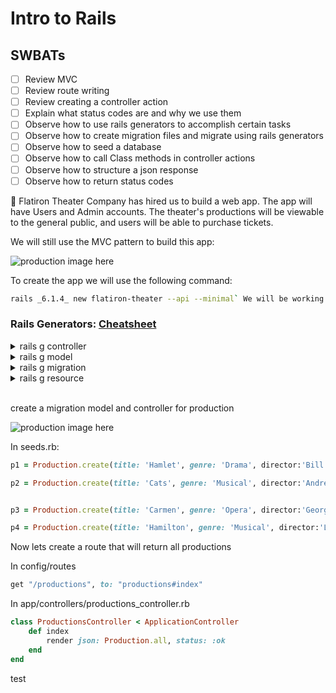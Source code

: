 # Intro to Rails

## SWBATs

- [ ] Review MVC
- [ ] Review route writing
- [ ] Review creating a controller action
- [ ] Explain what status codes are and why we use them
- [ ] Observe how to use rails generators to accomplish certain tasks
- [ ] Observe how to create migration files and migrate using rails generators
- [ ] Observe how to seed a database
- [ ] Observe how to call Class methods in controller actions
- [ ] Observe how to structure a json response
- [ ] Observe how to return status codes

🌟 Flatiron Theater Company has hired us to build a web app. The app will have Users and Admin accounts. The theater's productions will be viewable to the general public, and users will be able to purchase tickets.

We will still use the MVC pattern to build this app:

![production image here](./assets/MVC.png) 

To create the app we will use the following command:

```bash
rails _6.1.4_ new flatiron-theater --api --minimal` We will be working with rails 6.
```

<div id='pt3'></div>

### Rails Generators: [Cheatsheet](https://shannoncrabill.com/blog/ruby-on-rails-singular-or-plural-generator-cheat-sheet/)

<details>
  <summary>rails g controller </summary>
    <ul> 
        <li> Creates controller in app/controllers</li>
        <li> Creates a route in config/routes if actions are provided as arguments 
				 </li>
    </ul>
</details>

<details>
  <summary>rails g model</summary>
    <ul> 
        <li>Creates a model file in app/models</li>
        <li> Creates a migration file in db/migrate, will include columns and types if provided as argument</li>
    <ul>
</details>

<details>
  <summary>rails g migration</summary>
    <ul> 
        <li> Creates a migration file in db/migrate</li>
        <li> Will include columns and types if provided as argument</li>
    </ul>
</details>
  
<details>
  <summary>rails g resource</summary>
    <ul>
        <li> Creates a migration file in db/migrate</li>
        <li> Creates a model file in app/models</li>
        <li> Creates controller in app/controllers</li>
        <li> Uses the resource method for defining routes in config/routes.rb</li>
    </ul>
</details>

<br>

create a migration model and controller for production   

![production image here](./assets/production.png)   


In seeds.rb:

```rb
p1 = Production.create(title: 'Hamlet', genre: 'Drama', director:'Bill Shakespeare', description:'The Tragedy of Hamlet, Prince of Denmark', budget: 100000.00, image:'https://upload.wikimedia.org/wikipedia/commons/6/6a/Edwin_Booth_Hamlet_1870.jpg', ongoing:true)

p2 = Production.create(title: 'Cats', genre: 'Musical', director:'Andrew Lloyd Webber', description:' Jellicles cats sing and dance', budget: 200000.00, image:'https://upload.wikimedia.org/wikipedia/en/3/3e/CatsMusicalLogo.jpg', ongoing:true)


p3 = Production.create(title: 'Carmen', genre: 'Opera', director:'Georges Bizet', description:'Set in southern Spain this is the story of the downfall of Don José, a naïve soldier who is seduced by the wiles of the fiery and beautiful Carmen.', budget: 200000.00, image:'https://upload.wikimedia.org/wikipedia/commons/thumb/d/d4/Prudent-Louis_Leray_-_Poster_for_the_premi%C3%A8re_of_Georges_Bizet%27s_Carmen.jpg/300px-Prudent-Louis_Leray_-_Poster_for_the_premi%C3%A8re_of_Georges_Bizet%27s_Carmen.jpg', ongoing:false)

p4 = Production.create(title: 'Hamilton', genre: 'Musical', director:'Lin-Manuel Miranda', description:'An American Musical is a sung-and-rapped-through musical by Lin-Manuel Miranda. It tells the story of American Founding Father Alexander Hamilton.', budget: 400000.00, image:'https://upload.wikimedia.org/wikipedia/en/thumb/8/83/Hamilton-poster.jpg/220px-Hamilton-poster.jpg', ongoing:false)
```

Now lets create a route that will return all productions

In config/routes

```rb
get "/productions", to: "productions#index"
```

In app/controllers/productions_controller.rb

```rb
class ProductionsController < ApplicationController
    def index 
        render json: Production.all, status: :ok
    end 
end
```

test
